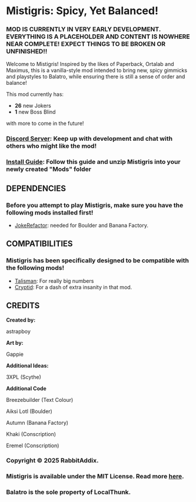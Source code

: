 # Mistigris: Spicy, Yet Balanced!

### MOD IS CURRENTLY IN VERY EARLY DEVELOPMENT. EVERYTHING IS A PLACEHOLDER AND CONTENT IS NOWHERE NEAR COMPLETE! EXPECT THINGS TO BE BROKEN OR UNFINISHED!!

Welcome to Mistigris! Inspired by the likes of Paperback, Ortalab and Maximus, this is a vanilla-style mod intended to bring new, spicy gimmicks and playstyles to Balatro, while ensuring there is still a sense of order and balance!

This mod currently has:
* **26** new Jokers
* **1** new Boss Blind

with more to come in the future!

### [Discord Server](<https://discord.gg/fjcBm5YmdN>): Keep up with development and chat with others who might like the mod!

### [Install Guide](<https://github.com/Steamodded/smods/wiki>): Follow this guide and unzip Mistigris into your newly created "Mods" folder

## DEPENDENCIES

### Before you attempt to play Mistigris, make sure you have the following mods installed first!

* [JokeRefactor](<https://github.com/AiksiLotl/JokeRefactor>): needed for Boulder and Banana Factory.

## COMPATIBILITIES

### Mistigris has been specifically designed to be compatible with the following mods!

* [Talisman](<https://github.com/MathIsFun0/Talisman>): For really big numbers
* [Cryptid](<https://github.com/MathIsFun0/Cryptid>): For a dash of extra insanity in that mod.

## CREDITS
**Created by:**

astrapboy

**Art by:**

Gappie

**Additional Ideas:**

3XPL (Scythe)

**Additional Code**

Breezebuilder (Text Colour)

Aiksi Lotl (Boulder)

Autumn (Banana Factory)

Khaki (Conscription)

Eremel (Conscription)

### Copyright © 2025 RabbitAddix.

### Mistigris is available under the MIT License. Read more [here](https://github.com/astrapboy/Mistigris/blob/main/LICENSE).

### Balatro is the sole property of LocalThunk.